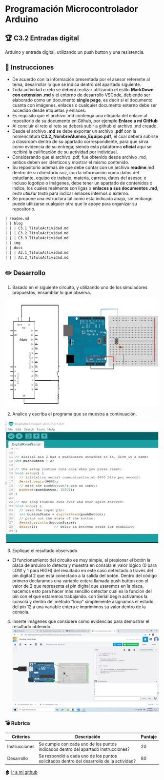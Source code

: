 # Programación Microcontrolador Arduino

## :trophy: C3.2 Entradas digital

Arduino y entrada digital, utilizando un push button y una resistencia.

## :blue_book: Instrucciones

- De acuerdo con la información presentada por el asesor referente al tema, desarrollar lo que se indica dentro del apartado siguiente.
- Toda actividad o reto se deberá realizar utilizando el estilo **MarkDown con extension .md** y el entorno de desarrollo VSCode, debiendo ser elaborado como un documento **single page**, es decir si el documento cuanta con imágenes, enlaces o cualquier documento externo debe ser accedido desde etiquetas y enlaces.
- Es requisito que el archivo .md contenga una etiqueta del enlace al repositorio de su documento en Github, por ejemplo **Enlace a mi GitHub**
- Al concluir el reto el reto se deberá subir a github el archivo .md creado.
- Desde el archivo **.md** se debe exportar un archivo **.pdf** con la nomenclatura **C3.2_NombreAlumno_Equipo.pdf**, el cual deberá subirse a classroom dentro de su apartado correspondiente, para que sirva como evidencia de su entrega; siendo esta plataforma **oficial** aquí se recibirá la calificación de su actividad por individual.
- Considerando que el archivo .pdf, fue obtenido desde archivo .md, ambos deben ser idénticos y mostrar el mismo contenido.
- Su repositorio ademas de que debe contar con un archivo **readme**.md dentro de su directorio raíz, con la información como datos del estudiante, equipo de trabajo, materia, carrera, datos del asesor, e incluso logotipo o imágenes, debe tener un apartado de contenidos o indice, los cuales realmente son ligas o **enlaces a sus documentos .md**, _evite utilizar texto_ para indicar enlaces internos o externo.
- Se propone una estructura tal como esta indicada abajo, sin embargo puede utilizarse cualquier otra que le apoye para organizar su repositorio.  

``` 
| readme.md
| | blog
| | | C3.1_TituloActividad.md
| | | C3.2_TituloActividad.md
| | | C3.3_TituloActividad.md
| | img
| | docs
| | | A3.1_TituloActividad.md
| | | A3.2_TituloActividad.md
```


## :pencil2: Desarrollo

1. Basado en el siguiente circuito, y utilizando uno de los simuladores propuestos, ensamblar lo que observa.

<p align="center">
    <img alt="SalidaDigital" src="../img/C3.x_ArduinoEsquematicoEntradaDigital.png" width=650 height=350>
</p>

2. Analice y escriba el programa que se muestra a continuación.

<p align="center">
    <img alt="SalidaDigital" src="../img/C3.x_ArduinoProgramaEntradaDigital.png" width=500 height=400>
</p>

3. Explique el resultado observado. 
- El funcionamiento del circuito es muy simple, al presionar el botón la placa de arduino lo detecta y muestra en consola el valor lógico (0 para LOW y 1 para HIGH) del resultado en este caso detectado a través del pin digital 2 que está conectado a la salida del botón. Dentro del código primero declaramos una variable entera llamada push button con el valor de 2 que representa el pin digital que usaremos en la placa, hacemos esto para hacer más sencillo detectar cual es la función del pin con el que estaremos trabajando. con Serial.begin activamos la consola y dentro del método "loop" simplemente asignamos el estado del pin 12 a una variable entera e imprimimos su valor dentro de la consola.  

4. Inserte imágenes que considere como evidencias para demostrar el resultado obtenido.
![imagen](../img/test3.2.png)

### :bomb: Rubrica

| Criterios     | Descripción                                                                                  | Puntaje |
| ------------- | -------------------------------------------------------------------------------------------- | ------- |
| Instrucciones | Se cumple con cada uno de los puntos indicados dentro del apartado Instrucciones?            | 20 |
| Desarrollo    | Se respondió a cada uno de los puntos solicitados dentro del desarrollo de la actividad?     | 80      |

:house: [Ir a mi github](https://github.com/Gabriel123x/Sistemas_Programables)